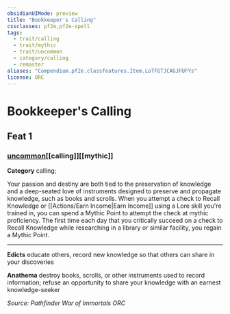 ```yaml
---
obsidianUIMode: preview
title: "Bookkeeper's Calling"
cssclasses: pf2e,pf2e-spell
tags:
  - trait/calling
  - trait/mythic
  - trait/uncommon
  - category/calling
  - remaster
aliases: "Compendium.pf2e.classfeatures.Item.LoTFGTJCAGJFUFYs"
license: ORC
---
```

# Bookkeeper's Calling
## Feat 1
### [uncommon](uncommon "Uncommon Rarity Trait")[[calling]][[mythic]]

**Category** calling; 




Your passion and destiny are both tied to the preservation of knowledge and a deep-seated love of instruments designed to preserve and propagate knowledge, such as books and scrolls. When you attempt a check to Recall Knowledge or [[Actions/Earn Income|Earn Income]] using a Lore skill you're trained in, you can spend a Mythic Point to attempt the check at mythic proficiency. The first time each day that you critically succeed on a check to Recall Knowledge while researching in a library or similar facility, you regain a Mythic Point.

* * *

**Edicts** educate others, record new knowledge so that others can share in your discoveries

**Anathema** destroy books, scrolls, or other instruments used to record information; refuse an opportunity to share your knowledge with an earnest knowledge-seeker

*Source: Pathfinder War of Immortals*
*ORC*